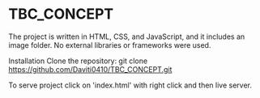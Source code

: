 # TBC_CONCEPT


The project is written in HTML, CSS, and JavaScript, and it includes an image folder. No external libraries or frameworks were used.

Installation
Clone the repository:
git clone https://github.com/Daviti0410/TBC_CONCEPT.git

To serve project click on 'index.html' with right click and then live server.
